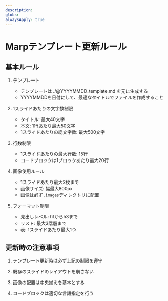 ```yaml
---
description: 
globs: 
alwaysApply: true
---
```

# Marpテンプレート更新ルール

## 基本ルール

1. テンプレート
   - テンプレートは ./@YYYYMMDD_template.md を元に生成する
   - YYYYMMDDを日付にして、最適なタイトルでファイルを作成すること

2. 1スライドあたりの文字数制限
   - タイトル: 最大40文字
   - 本文: 1行あたり最大50文字
   - 1スライドあたりの総文字数: 最大500文字

3. 行数制限
   - 1スライドあたりの最大行数: 15行
   - コードブロックは1ブロックあたり最大20行

4. 画像使用ルール
   - 1スライドあたり最大2枚まで
   - 画像サイズ: 幅最大800px
   - 画像は必ず`.images`ディレクトリに配置

5. フォーマット制限
   - 見出しレベル: h1からh3まで
   - リスト: 最大3階層まで
   - 表: 1スライドあたり最大1つ

## 更新時の注意事項

1. テンプレート更新時は必ず上記の制限を遵守
2. 既存のスライドのレイアウトを崩さない
3. 画像の配置は中央揃えを基本とする

4. コードブロックは適切な言語指定を行う